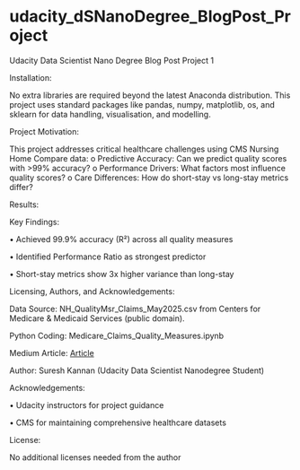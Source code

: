 # udacity_dSNanoDegree_BlogPost_Project
Udacity Data Scientist Nano Degree Blog Post Project 1

Installation:

No extra libraries are required beyond the latest Anaconda distribution. This project uses standard packages like pandas, numpy, matplotlib, os, and sklearn for data handling, visualisation, and modelling.

Project Motivation:

This project addresses critical healthcare challenges using CMS Nursing Home Compare data:
o	Predictive Accuracy: Can we predict quality scores with >99% accuracy?
o	Performance Drivers: What factors most influence quality scores?
o	Care Differences: How do short-stay vs long-stay metrics differ?

Results: 

Key Findings:

•	Achieved 99.9% accuracy (R²) across all quality measures

•	Identified Performance Ratio as strongest predictor

•	Short-stay metrics show 3x higher variance than long-stay

Licensing, Authors, and Acknowledgements:

Data Source:
NH_QualityMsr_Claims_May2025.csv from Centers for Medicare & Medicaid Services (public domain).

Python Coding: 
Medicare_Claims_Quality_Measures.ipynb

Medium Article:  [Article](https://medium.com/@suresh_kannan_na/from-data-to-decisions-achieving-99-9-accuracy-in-nursing-home-quality-predictions-0890cb472a6c)

Author:
Suresh Kannan (Udacity Data Scientist Nanodegree Student)

Acknowledgements:

•	Udacity instructors for project guidance

•	CMS for maintaining comprehensive healthcare datasets

License:

No additional licenses needed from the author 



